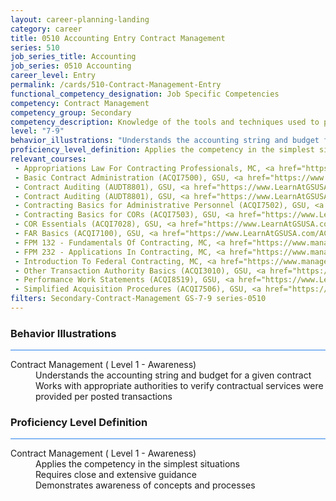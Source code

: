 ```yaml
---
layout: career-planning-landing
category: career
title: 0510 Accounting Entry Contract Management
series: 510
job_series_title: Accounting
job_series: 0510 Accounting
career_level: Entry
permalink: /cards/510-Contract-Management-Entry
functional_competency_designation: Job Specific Competencies
competency: Contract Management
competency_group: Secondary
competency_description: Knowledge of the tools and techniques used to propose, plan, initiate, and manage contracts and other Federal funding instruments and the associated deliverables, deadlines, and contract terms and conditions.
level: "7-9"
behavior_illustrations: "Understands the accounting string and budget for a given contract ? Works with appropriate authorities to verify contractual services were provided per posted transactions"
proficiency_level_definition: Applies the competency in the simplest situations ? Requires close and extensive guidance ? Demonstrates awareness of concepts and processes
relevant_courses: 
 - Appropriations Law For Contracting Professionals, MC, <a href="https://www.managementconcepts.com/course/id/1051?utm_source=CFOportal&utm_medium=listing&utm_campaign=CFOTTEP&utm_id=23FM">https://www.managementconcepts.com/course/id/1051?utm_source=CFOportal&utm_medium=listing&utm_campaign=CFOTTEP&utm_id=23FM</a>
 - Basic Contract Administration (ACQI7500), GSU, <a href="https://www.LearnAtGSUSA.com/ACQI7501">https://www.LearnAtGSUSA.com/ACQI7501</a>
 - Contract Auditing (AUDT8801), GSU, <a href="https://www.LearnAtGSUSA.com/AUDT8802">https://www.LearnAtGSUSA.com/AUDT8802</a>
 - Contract Auditing (AUDT8801), GSU, <a href="https://www.LearnAtGSUSA.com/AUDT8802">https://www.LearnAtGSUSA.com/AUDT8802</a>
 - Contracting Basics for Administrative Personnel (ACQI7502), GSU, <a href="https://www.LearnAtGSUSA.com/ACQI7503">https://www.LearnAtGSUSA.com/ACQI7503</a>
 - Contracting Basics for CORs (ACQI7503), GSU, <a href="https://www.LearnAtGSUSA.com/ACQI7504">https://www.LearnAtGSUSA.com/ACQI7504</a>
 - COR Essentials (ACQI7028), GSU, <a href="https://www.LearnAtGSUSA.com/ACQI7029">https://www.LearnAtGSUSA.com/ACQI7029</a>
 - FAR Basics (ACQI7100), GSU, <a href="https://www.LearnAtGSUSA.com/ACQI7101">https://www.LearnAtGSUSA.com/ACQI7101</a>
 - FPM 132 - Fundamentals Of Contracting, MC, <a href="https://www.managementconcepts.com/course/id/6878?utm_source=CFOportal&utm_medium=listing&utm_campaign=CFOTTEP&utm_id=23FM">https://www.managementconcepts.com/course/id/6878?utm_source=CFOportal&utm_medium=listing&utm_campaign=CFOTTEP&utm_id=23FM</a>
 - FPM 232 - Applications In Contracting, MC, <a href="https://www.managementconcepts.com/course/id/6888?utm_source=CFOportal&utm_medium=listing&utm_campaign=CFOTTEP&utm_id=23FM">https://www.managementconcepts.com/course/id/6888?utm_source=CFOportal&utm_medium=listing&utm_campaign=CFOTTEP&utm_id=23FM</a>
 - Introduction To Federal Contracting, MC, <a href="https://www.managementconcepts.com/course/id/1048?utm_source=CFOportal&utm_medium=listing&utm_campaign=CFOTTEP&utm_id=23FM">https://www.managementconcepts.com/course/id/1048?utm_source=CFOportal&utm_medium=listing&utm_campaign=CFOTTEP&utm_id=23FM</a>
 - Other Transaction Authority Basics (ACQI3010), GSU, <a href="https://www.LearnAtGSUSA.com/ACQI3011">https://www.LearnAtGSUSA.com/ACQI3011</a>
 - Performance Work Statements (ACQI8519), GSU, <a href="https://www.LearnAtGSUSA.com/ACQI8520">https://www.LearnAtGSUSA.com/ACQI8520</a>
 - Simplified Acquisition Procedures (ACQI7506), GSU, <a href="https://www.LearnAtGSUSA.com/ACQI7507">https://www.LearnAtGSUSA.com/ACQI7507</a>
filters: Secondary-Contract-Management GS-7-9 series-0510
---
```


<div class="desktop:grid-col-6 margin-y-3">
  <div class="border-top-2 bg-white padding-3 shadow-5 height-full members-hover border-1px button-border border-top-blue radius-lg card-text-color">
    <h3>Behavior Illustrations</h3>
    <hr style="background-color: #2680EB !important;"/>
    <dl class="text-base card-content-color"><dt>Contract Management ( Level 1 - Awareness)</dt><dd>Understands the accounting string and budget for a given contract </dd><dd> Works with appropriate authorities to verify contractual services were provided per posted transactions</dd></dl>
  </div>
</div>
<div class="desktop:grid-col-6 margin-y-3">
  <div class="border-top-2 bg-white padding-3 shadow-5 height-full members-hover border-1px button-border border-top-blue radius-lg card-text-color">
    <h3>Proficiency Level Definition</h3>
     <hr style="background-color: #2680EB !important;"/>
    <dl class="text-base card-content-color"><dt>Contract Management ( Level 1 - Awareness)</dt><dd>Applies the competency in the simplest situations </dd><dd> Requires close and extensive guidance </dd><dd> Demonstrates awareness of concepts and processes</dd></dl>
  </div>
</div>